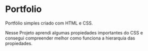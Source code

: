 # Portfolio
Portfólio simples criado com HTML e CSS.

Nesse Projeto aprendi algumas propiedades importantes do CSS e consegui compreender melhor 
como funciona a hierarquia das propiedades.
